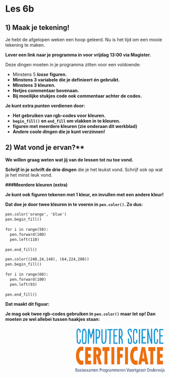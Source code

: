 # Les 6b

## 1\) Maak je tekening!

Je hebt de afgelopen weken een hoop geleerd. Nu is het tijd om een mooie tekening te maken.

**Lever een link naar je programma in voor vrijdag 13:00 via Magister.**

Deze dingen moeten in je programma zitten voor een voldoende:

* Minstens 5 _**losse**_ **figuren.**
* **Minstens 3 variabele die je definieert én gebruikt.**
* **Minstens 3 kleuren.**
* **Netjes commentaar bovenaan.**
* **Bij moeilijke stukjes code ook commentaar achter de codes.**

**Je kunt extra punten verdienen door:**

* **Het gebruiken van rgb-codes voor kleuren.**
* **`begin_fill()` en `end_fill` om vlakken in te kleuren.**
* **figuren met meerdere kleuren \(zie onderaan dit werkblad\)**
* **Andere coole dingen die je kunt verzinnen!**

## 2\) Wat vond je ervan?**

**We willen graag weten wat jij van de lessen tot nu toe vond.**

**Schrijf in je schrift de drie dingen** die je het leukst vond. Schrijf ook op wat je het minst leuk vond.

**\#\#\#Meerdere kleuren \(extra\)**

**Je kunt ook figuren tekenen met 1 kleur, en invullen met een andere kleur!**

**Dat doe je door twee kleuren in te voeren in `pen.color()`. Zo dus:**

```text
pen.color('orange', 'blue')
pen.begin_fill()
​
for i in range(50):
  pen.forward(100)
  pen.left(110)
​
pen.end_fill()
```

```text
pen.color((248,24,148), (64,224,208))
pen.begin_fill()
​
for i in range(60):
  pen.forward(100)
  pen.left(93)
​
pen.end_fill()
```

**Dat maakt dit figuur:**

**Je mag ook twee rgb-codes gebruiken in `pen.color()` maar let op! Dan moeten ze wel allebei tussen haakjes staan:**

<img src="../../img/logoCSCert_10cm.jpg" align="right">